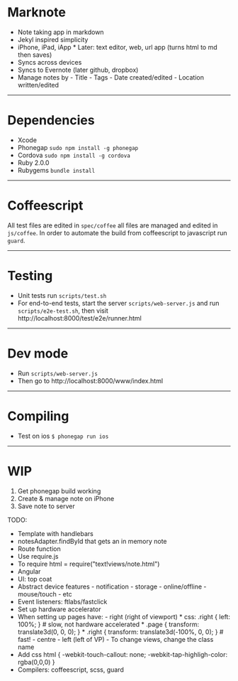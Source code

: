 # Marknote

* Note taking app in markdown
* Jekyl inspired simplicity
* iPhone, iPad, iApp
		* Later: text editor, web, url app (turns html to md then saves)
* Syncs across devices
* Syncs to Evernote (later github, dropbox)
* Manage notes by
		- Title
		- Tags
		- Date created/edited
		- Location written/edited

***

# Dependencies

* Xcode
* Phonegap `sudo npm install -g phonegap`
* Cordova `sudo npm install -g cordova`
* Ruby 2.0.0
* Rubygems `bundle install`

***

# Coffeescript

All test files are edited in `spec/coffee` all files are managed and edited in `js/coffee`. In order to automate the build from coffeescript to javascript run `guard`.

***

# Testing

* Unit tests run `scripts/test.sh`
* For end-to-end tests, start the server `scripts/web-server.js` and run `scripts/e2e-test.sh`, then visit http://localhost:8000/test/e2e/runner.html

***

# Dev mode

* Run `scripts/web-server.js`
* Then go to http://localhost:8000/www/index.html

***

# Compiling

* Test on ios `$ phonegap run ios`

***

# WIP

1. Get phonegap build working
2. Create & manage note on iPhone
3. Save note to server

TODO:

* Template with handlebars
* notesAdapter.findById that gets an in memory note
* Route function
* Use require.js
* To require html = require("text!views/note.html")
* Angular
* UI: top coat
* Abstract device features
		- notification
		- storage
		- online/offline
		- mouse/touch
		- etc
* Event listeners: ftlabs/fastclick
* Set up hardware accelerator
* When setting up pages have:
		- right (right of viewport)
				* css: .right { left: 100%; } # slow, not hardware accelerated
				* .page { transform: translate3d(0, 0, 0); }
				* .right { transform: translate3d(-100%, 0, 0); } # fast!
		- centre
		- left (left of VP)
		- To change views, change the class name
* Add css html { -webkit-touch-callout: none; -webkit-tap-highligh-color: rgba(0,0,0) }
* Compilers: coffeescript, scss, guard